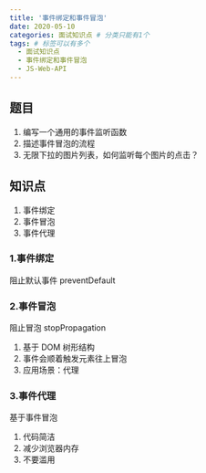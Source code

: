 ```yaml
---
title: '事件绑定和事件冒泡'
date: 2020-05-10
categories: 面试知识点 # 分类只能有1个
tags: # 标签可以有多个
  - 面试知识点
  - 事件绑定和事件冒泡
  - JS-Web-API
---
```


## 题目

1. 编写一个通用的事件监听函数
1. 描述事件冒泡的流程
1. 无限下拉的图片列表，如何监听每个图片的点击？

## 知识点

1. 事件绑定
1. 事件冒泡
1. 事件代理

### 1.事件绑定

阻止默认事件 preventDefault

### 2.事件冒泡

阻止冒泡 stopPropagation

1. 基于 DOM 树形结构
1. 事件会顺着触发元素往上冒泡
1. 应用场景：代理

### 3.事件代理

基于事件冒泡

1. 代码简洁
1. 减少浏览器内存
1. 不要滥用
